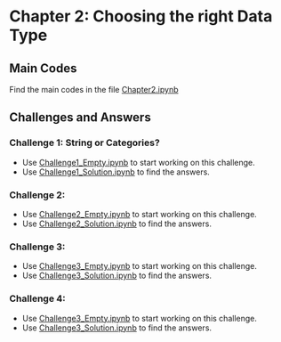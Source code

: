 # Chapter 2: Choosing the right Data Type

## Main Codes
Find the main codes in the file [Chapter2.ipynb](https://github.com/royjafari/optimizing-python-code/blob/main/ch2/Chapter2.ipynb)
 
## Challenges and Answers
### Challenge 1: String or Categories? 
- Use [Challenge1_Empty.ipynb](https://github.com/royjafari/optimizing-python-code/blob/main/ch2/Challenge1_Empty.ipynb) to start working on this challenge. 
- Use [Challenge1_Solution.ipynb](https://github.com/royjafari/optimizing-python-code/blob/main/ch2/Challenge1_Solution.ipynb) to find the answers.

### Challenge 2: 
- Use [Challenge2_Empty.ipynb](https://github.com/royjafari/optimizing-python-code/blob/main/ch2/Challenge2_Empty.ipynb) to start working on this challenge. 
- Use [Challenge2_Solution.ipynb](https://github.com/royjafari/optimizing-python-code/blob/main/ch2/Challenge2_Solution.ipynb) to find the answers.

### Challenge 3:
- Use [Challenge3_Empty.ipynb](https://github.com/royjafari/optimizing-python-code/blob/main/ch2/Challenge3_Empty.ipynb) to start working on this challenge. 
- Use [Challenge3_Solution.ipynb](https://github.com/royjafari/optimizing-python-code/blob/main/ch2/Challenge3_Solution.ipynb) to find the answers.

### Challenge 4:
- Use [Challenge3_Empty.ipynb](https://github.com/royjafari/optimizing-python-code/blob/main/ch2/Challenge3_Empty.ipynb) to start working on this challenge. 
- Use [Challenge3_Solution.ipynb](https://github.com/royjafari/optimizing-python-code/blob/main/ch2/Challenge3_Solution.ipynb) to find the answers.
